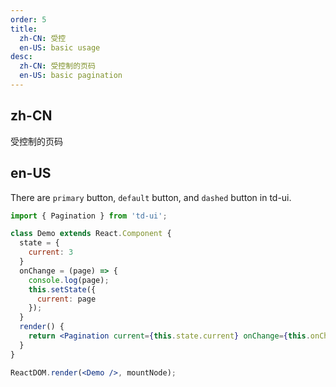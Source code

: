 ```yaml
---
order: 5
title:
  zh-CN: 受控
  en-US: basic usage
desc:
  zh-CN: 受控制的页码
  en-US: basic pagination
---
```


## zh-CN

受控制的页码

## en-US

There are `primary` button, `default` button, and `dashed` button in td-ui.

```jsx
import { Pagination } from 'td-ui';

class Demo extends React.Component {
  state = {
    current: 3
  }
  onChange = (page) => {
    console.log(page);
    this.setState({
      current: page
    });
  }
  render() {
    return <Pagination current={this.state.current} onChange={this.onChange} total={50} />;
  }
}

ReactDOM.render(<Demo />, mountNode);
```

